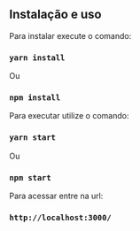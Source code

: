 ## Instalação e uso

Para instalar execute o comando:

### `yarn install`

Ou

### `npm install`

Para executar utilize o comando:

### `yarn start`

Ou

### `npm start`

Para acessar entre na url:

### `http://localhost:3000/`
